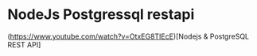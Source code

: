 # NodeJs Postgressql restapi

(https://www.youtube.com/watch?v=OtxEG8TIEcE)[Nodejs & PostgreSQL REST API]